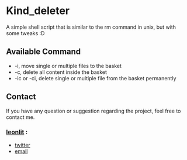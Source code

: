 # Kind_deleter
A simple shell script that is similar to the rm command in unix, but with some tweaks :D

## Available Command

 - -i, move single or multiple files to the basket
 - -c, delete all content inside the basket
 - -ic or -ci, delete single or multiple file from the basket permanently

## Contact
If you have any question or suggestion regarding the project, feel free to contact me.
### [leonlit](https://github.com/Leonlit) :
 - [twitter](https://twitter.com/leonlit)
 - [email](leonlit123@gmail.com)

